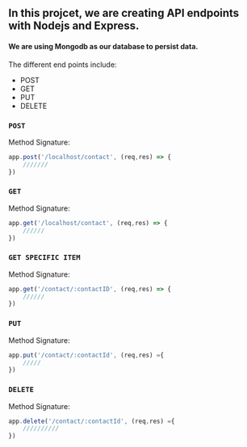 ## In this projcet, we are creating API endpoints with Nodejs and Express.

#### We are using Mongodb as our database to persist data.

The different end points include:
- POST 
- GET
- PUT 
- DELETE

### `POST`

Method Signature:

```js
app.post('/localhost/contact', (req,res) => {
    ///////
})
```

### `GET`

Method Signature:

```js
app.get('/localhost/contact', (req,res) => {
    //////
})
```

### `GET SPECIFIC ITEM`

Method Signature:

```js
app.get('/contact/:contactID', (req,res) => {
    //////
})
```

### `PUT`

Method Signature:

```js
app.put('/contact/:contactId', (req,res) ={
    /////
})
```

### `DELETE`

Method Signature:

```js
app.delete('/contact/:contactId', (req,res) ={
    //////////
})
```